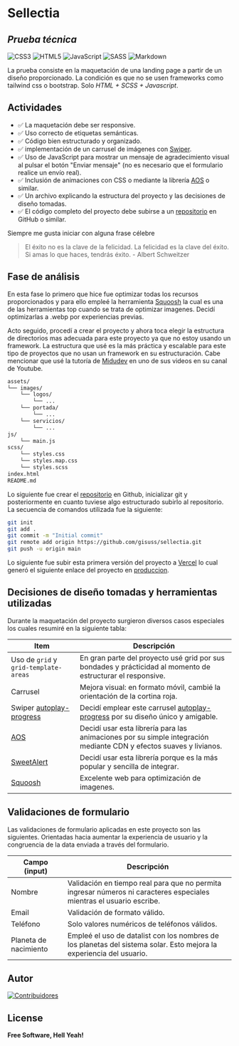 # Sellectia
## _Prueba técnica_

![CSS3](https://img.shields.io/badge/css3-%231572B6.svg?style=for-the-badge&logo=css3&logoColor=white) ![HTML5](https://img.shields.io/badge/html5-%23E34F26.svg?style=for-the-badge&logo=html5&logoColor=white) ![JavaScript](https://img.shields.io/badge/javascript-%23323330.svg?style=for-the-badge&logo=javascript&logoColor=%23F7DF1E) ![SASS](https://img.shields.io/badge/SASS-hotpink.svg?style=for-the-badge&logo=SASS&logoColor=white) ![Markdown](https://img.shields.io/badge/markdown-%23000000.svg?style=for-the-badge&logo=markdown&logoColor=white)

La prueba consiste en la maquetación de una landing page a partir de un diseño proporcionado. La condición es que no se usen frameworks como tailwind css o bootstrap. Solo _HTML + SCSS + Javascript_.

## Actividades

- ✅ La maquetación debe ser responsive.
- ✅ Uso correcto de etiquetas semánticas.
- ✅ Código bien estructurado y organizado.
- ✅ implementación de un carrusel de imágenes con [Swiper].
- ✅ Uso de JavaScript para mostrar un mensaje de agradecimiento visual al pulsar el botón "Enviar mensaje" (no es necesario que el formulario realice un envío real).
- ✅ Inclusión de animaciones con CSS o mediante la librería [AOS] o similar.
- ✅ Un archivo explicando la estructura del proyecto y las decisiones de diseño tomadas.
- ✅ El código completo del proyecto debe subirse a un [repositorio] en GitHub o similar.

Siempre me gusta iniciar con alguna frase célebre 

> El éxito no es la clave de la felicidad. La felicidad es la clave del éxito. Si amas lo que haces, tendrás éxito.  - Albert Schweitzer

## Fase de análisis

En esta fase lo primero que hice fue optimizar todas los recursos proporcionados y para ello empleé la herramienta [Squoosh] la cual es una de las herramientas top cuando se trata de optimizar imagenes. Decidí optimizarlas a .webp por experiencias previas.

Acto seguido, procedí a crear el proyecto y ahora toca elegir la estructura de directorios mas adecuada para este proyecto ya que no estoy usando un framework. La estructura que usé es la más práctica y escalable para este tipo de proyectos que no usan un framework en su estructuración. Cabe mencionar que usé la tutoría de [Midudev] en uno de sus videos en su canal de Youtube.

```sh
assets/
└── images/
    └── logos/
        └── ...
    └── portada/
        └── ...
    └── servicios/
        └── ...
js/
    └── main.js
scss/
    └── styles.css
    └── styles.map.css
    └── styles.scss
index.html
README.md
```

Lo siguiente fue crear el [repositorio] en Github, inicializar git y posteriormente en cuanto tuviese algo estructurado subirlo al repositorio. La secuencia de comandos utilizada fue la siguiente:

```sh
git init
git add .
git commit -m "Initial commit"
git remote add origin https://github.com/gisuss/sellectia.git
git push -u origin main
```

Lo siguiente fue subir esta primera versión del proyecto a [Vercel] lo cual generó el siguiente enlace del proyecto en [produccion].

## Decisiones de diseño tomadas y herramientas utilizadas

Durante la maquetación del proyecto surgieron diversos casos especiales los cuales resumiré en la siguiente tabla:

| Item | Descripción |
| ------ | ------ |
| Uso de ```grid``` y ```grid-template-areas``` | En gran parte del proyecto usé grid por sus bondades y prácticidad al momento de estructurar el responsive. |
| Carrusel | Mejora visual: en formato móvil, cambié la orientación de la cortina roja. |
| Swiper [autoplay-progress] | Decidí emplear este carrusel [autoplay-progress] por su diseño único y amigable. |
| [AOS] | Decidí usar esta librería para las animaciones por su simple integración mediante CDN y efectos suaves y livianos. |
| [SweetAlert] | Decidí usar esta librería porque es la más popular y sencilla de integrar. |
| [Squoosh] | Excelente web para optimización de imagenes. |

## Validaciones de formulario

Las validaciones de formulario aplicadas en este proyecto son las siguientes. Orientadas hacia aumentar la experiencia de usuario y la congruencia de la data enviada a través del formulario.

| Campo (input) | Descripción |
| ------ | ------ |
| Nombre | Validación en tiempo real para que no permita ingresar números ni caracteres especiales mientras el usuario escribe. |
| Email | Validación de formato válido. |
| Teléfono | Solo valores numéricos de teléfonos válidos. |
| Planeta de nacimiento | Empleé el uso de datalist con los nombres de los planetas del sistema solar. Esto mejora la experiencia del usuario. |

## Autor
[![Contribuidores](https://contrib.rocks/image?repo=gisuss/sellectia&max=500&columns=20)](https://github.com/gisuss/sellectia/graphs/contributors)

## License

**Free Software, Hell Yeah!**

[//]: #

   [gisuss]: <https://github.com/gisuss>
   [repositorio]: <https://github.com/gisuss/sellectia.git>
   [AOS]: <https://michalsnik.github.io/aos/>
   [Swiper]: <https://swiperjs.com>
   [markdown-it]: <https://github.com/markdown-it/markdown-it>
   [Squoosh]: <https://squoosh.app>
   [Midudev]: <https://www.youtube.com/shorts/4DP8mMUjWA8>
   [Vercel]: <https://vercel.com/gisuss-projects>
   [produccion]: <https://sellectia.vercel.app>
   [autoplay-progress]: <https://swiperjs.com/demos#autoplay-progress>
   [SweetAlert]: <https://sweetalert2.github.io>
